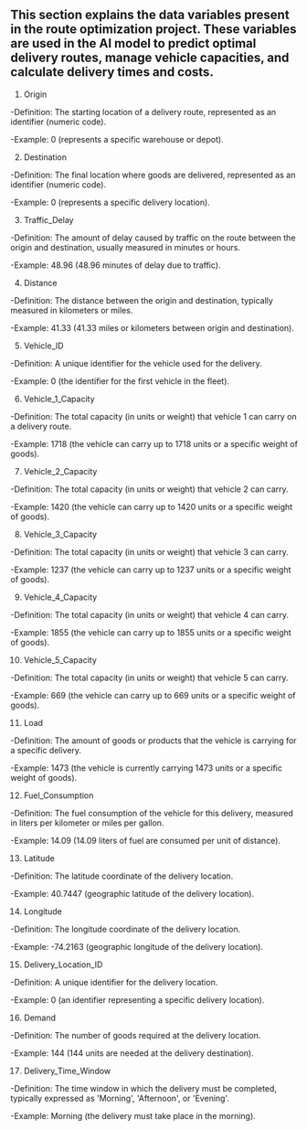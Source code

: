 ## This section explains the data variables present in the route optimization project. These variables are used in the AI model to predict optimal delivery routes, manage vehicle capacities, and calculate delivery times and costs.

1. Origin

-Definition: The starting location of a delivery route, represented as an identifier (numeric code).

  -Example: 0 (represents a specific warehouse or depot).

2. Destination

-Definition: The final location where goods are delivered, represented as an identifier (numeric code).
  
  -Example: 0 (represents a specific delivery location).

3. Traffic_Delay

-Definition: The amount of delay caused by traffic on the route between the origin and destination, usually measured in minutes or hours.
  
  -Example: 48.96 (48.96 minutes of delay due to traffic).

4. Distance

-Definition: The distance between the origin and destination, typically measured in kilometers or miles.
  
  -Example: 41.33 (41.33 miles or kilometers between origin and destination).

5. Vehicle_ID

-Definition: A unique identifier for the vehicle used for the delivery.
  
  -Example: 0 (the identifier for the first vehicle in the fleet).

6. Vehicle_1_Capacity

-Definition: The total capacity (in units or weight) that vehicle 1 can carry on a delivery route.
  
  -Example: 1718 (the vehicle can carry up to 1718 units or a specific weight of goods).

7. Vehicle_2_Capacity

-Definition: The total capacity (in units or weight) that vehicle 2 can carry.
  
  -Example: 1420 (the vehicle can carry up to 1420 units or a specific weight of goods).

8. Vehicle_3_Capacity

-Definition: The total capacity (in units or weight) that vehicle 3 can carry.
  
  -Example: 1237 (the vehicle can carry up to 1237 units or a specific weight of goods).

9. Vehicle_4_Capacity

-Definition: The total capacity (in units or weight) that vehicle 4 can carry.
  
  -Example: 1855 (the vehicle can carry up to 1855 units or a specific weight of goods).

10. Vehicle_5_Capacity

-Definition: The total capacity (in units or weight) that vehicle 5 can carry.
  
  -Example: 669 (the vehicle can carry up to 669 units or a specific weight of goods).

11. Load

-Definition: The amount of goods or products that the vehicle is carrying for a specific delivery.
  
  -Example: 1473 (the vehicle is currently carrying 1473 units or a specific weight of goods).

12. Fuel_Consumption

-Definition: The fuel consumption of the vehicle for this delivery, measured in liters per kilometer or miles per gallon.
  
  -Example: 14.09 (14.09 liters of fuel are consumed per unit of distance).

13. Latitude

-Definition: The latitude coordinate of the delivery location.
  
  -Example: 40.7447 (geographic latitude of the delivery location).

14. Longitude

-Definition: The longitude coordinate of the delivery location.
  
  -Example: -74.2163 (geographic longitude of the delivery location).

15. Delivery_Location_ID

-Definition: A unique identifier for the delivery location.
  
  -Example: 0 (an identifier representing a specific delivery location).

16. Demand

-Definition: The number of goods required at the delivery location.
  
  -Example: 144 (144 units are needed at the delivery destination).

17. Delivery_Time_Window

-Definition: The time window in which the delivery must be completed, typically expressed as 'Morning', 'Afternoon', or 'Evening'.
  
  -Example: Morning (the delivery must take place in the morning).

